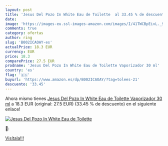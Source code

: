 ```yaml
---
layout: post
title: 'Jesus Del Pozo In White Eau de Toilette  al 33.45 % de descuento'
date: 
image: 'https://images-eu.ssl-images-amazon.com/images/I/41TWCBpEivL._SL200_.jpg'
comments: true
category: ofertas
author: ring
slug: 'B002ICAOAY-es'
actualPrice: 18.3 EUR
currency: EUR
price: 18.3
comparePrice: 27.5 EUR
prodname: 'Jesus Del Pozo In White Eau de Toilette Vaporizador 30 ml'
country: 'es'
flag: '🇪🇸'
buyurl: 'https://www.amazon.es/dp/B002ICAOAY/?tag=tolees-21'
descuento: '33.45'
---
```


Ahora mismo tienes [Jesus Del Pozo In White Eau de Toilette Vaporizador 30 ml](https://www.amazon.es/dp/B002ICAOAY/?tag=tolees-21) a 18.3 EUR (original: 27.5 EUR) (33.45 %  de descuento) en el siguiente enlace!

[![Jesus Del Pozo In White Eau de Toilette ](https://images-eu.ssl-images-amazon.com/images/I/41TWCBpEivL._SL200_.jpg)](https://www.amazon.es/dp/B002ICAOAY/?tag=tolees-21)

🔎:


[Visítala!!!](https://www.amazon.es/dp/B002ICAOAY/?tag=tolees-21)
